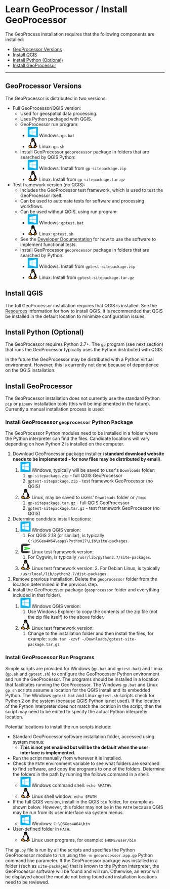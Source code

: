 # Learn GeoProcessor / Install GeoProcessor #

The GeoProcess installation requires that the following components are installed:

* [GeoProcessor Versions](#geoprocessor-versions)
* [Install QGIS](#install-qgis)
* [Install Python (Optional)](#install-python-optional)
* [Install GeoProcessor](#install-geoprocessor)

----------------------

## GeoProcessor Versions ##

The GeoProcessor is distributed in two versions:

* Full GeoProcessor/QGIS version:
	+ Used for geospatial data processing.
	+ Uses Python packaged with QGIS.
	+ GeoProcessor run program:
		- ![Windows](images/windows-32.png) Windows: `gp.bat`
		- ![Linux](images/linux-32.png) Linux: `gp.sh`
	+ Install GeoProcessor `geoprocessor` package in folders that are searched by QGIS Python:
		- ![Windows](images/windows-32.png) Windows: Install from `gp-sitepackage.zip`
		- ![Linux](images/linux-32.png) Linux: Install from `gp-sitepackage.tar.gz`
* Test framework version (no QGIS):
	+ Includes the GeoProcessor test framework, which is used to test the GeoProcessor itself.
	+ Can be used to automate tests for software and processing workflows.
	+ Can be used without QGIS, using run program:
		- ![Windows](images/windows-32.png) Windows: `gptest.bat`
		- ![Linux](images/linux-32.png) Linux: `gptest.sh`
	+ See the [Developer Documentation](http://learn.openwaterfoundation.org/owf-app-geoprocessor-python-doc-dev/dev-tasks/#functional-tests)
	for how to use the software to implement functional tests.
	+ Install GeoProcessor `geoprocessor` package in folders that are searched by Python:
		- ![Windows](images/windows-32.png) Windows: Install from `gptest-sitepackage.zip`
		- ![Linux](images/linux-32.png) Linux: Install from `gptest-sitepackage.tar.gz`

## Install QGIS ##

The full GeoProcessor installation requires that QGIS is installed.
See the [Resources](resources#QGIS) information for how to install QGIS.
It is recommended that QGIS be installed in the default location to minimize configuration issues.

## Install Python (Optional) ##

The GeoProcessor requires Python 2.7+.
The `gp` program (see next section) that runs the GeoProcessor typically uses the Python distributed with QGIS.

In the future the GeoProcessor may be distributed with a Python virtual environment.
However, this is currently not done because of dependence on the QGIS installation.

## Install GeoProcessor ##

The GeoProcessor installation does not currently use the standard Python `pip` or `pipenv`
installation tools (this will be implemented in the future).
Currently a manual installation process is used:

### Install GeoProcessor `geoprocessor` Python Package ###

The GeoProcessor Python modules need to be installed in a folder where the Python interpreter can find the files.
Candidate locations will vary depending on how Python 2 is installed on the computer.

1. Download GeoProcessor package installer (**standard download website needs to be implemented - for
now files may be distributed by email**).
	1. ![Windows](images/windows-32.png) Windows, typically will be saved to user's `Downloads` folder:
		1. `gp-sitepackage.zip` - full QGIS GeoProcessor
		2. `gptest-sitepackage.zip` - test framework GeoProcessor (no QGIS)
	2. ![Linux](images/linux-32.png) Linux, may be saved to users' `Downloads` folder or `/tmp`:
		1. `gp-sitepackage.tar.gz` - full QGIS GeoProcessor
		2. `gptest-sitepackage.tar.gz` - test framework GeoProcessor (no QGIS)
2. Determine candidate install locations:
	1. ![Windows](images/windows-32.png) Windows QGIS version:
		1. For QGIS 2.18 (or similar), is typically `C:\OSGeo4W64\apps\Python27\Lib\site-packages`.
	2. ![Cygwin](images/cygwin-32.png) Linux test framework version:
		1. For Cygwin, is typically `/usr/lib/python2.7/site-packages`.
	3. ![Linux](images/linux-32.png) Linux test framework version:
		2. For Debian Linux, is typically `/usr/local/lib/python2.7/dist-packages`.
3. Remove previous installation.  Delete the `geoprocessor` folder from the location determined in the previous step.
4. Install the GeoProcessor package (`geoprocessor` folder and everything included in that folder).
	1. ![Windows](images/windows-32.png) Windows QGIS version:
		1. Use Windows Explorer to copy the contents of the zip file (not the zip file itself) to the above folder.
	2. ![Linux](images/linux-32.png) Linux test framework version:
		1. Change to the installation folder and then install the files, for example:  `sudo tar -xzvf ~/Downloads/gptest-site-package.tar.gz` 

### Install GeoProcessor Run Programs ###

Simple scripts are provided for Windows (`gp.bat` and `gptest.bat`) and Linux (`gp.sh` and `gptest.sh`)
to configure the GeoProcessor Python environment and run the GeoProcessor.
The programs should be installed in a location that facilitates running the GeoProcessor.
The Windows `gp.bat` and Linux `gp.sh` scripts assume a location for the QGIS install and its embedded Python.
The Windows `gptest.bat` and Linux `gptest.sh` scripts check for Python 2 on the system
(because QGIS Python is not used).
If the location of the Python interpreter does not match the location in the script,
then the script may need to be edited to specify the actual Python interpreter location.

Potential locations to install the run scripts include:

* Standard GeoProcessor software installation folder, accessed using system menus:
	+ **This is not yet enabled but will be the default when the user interface is implemented.**
* Run the script manually from wherever it is installed.
* Check the `PATH` environment variable to see what folders are searched to find software, and
copy the programs to one of the folders.  Determine the folders in the path by running the follows command
in a shell:
	+ ![Windows](images/windows-32.png) Windows command shell: `echo %PATH%`
	+ ![Linux](images/linux-32.png) Linux shell window: `echo $PATH`
* If the full QGIS version, install in the QGIS `bin` folder, for example as shown below.
However, this folder may not be in the `PATH` because QGIS may be run from its user interface via system menus.
	+ ![Windows](images/windows-32.png) Windows: `C:\OSGeo4W64\bin`
* User-defined folder in `PATH`.
	+ ![Linux](images/linux-32.png) Linux user programs, for example: `$HOME/user/bin`

The `gp.py` file is run by all the scripts and specifies the Python GeoProcessor module to run
using the `-m geoprocessor.app.gp` Python command line parameter.
If the GeoProcessor package was installed in a folder (such as `site-packages`) that is known to the
Python interpreter, the GeoProcessor software will be found and will run.
Otherwise, an error will be displayed about the module not being found and installation locations need to be reviewed.
